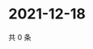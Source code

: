 # 2021-12-18

共 0 条

<!-- BEGIN WEIBO -->
<!-- 最后更新时间 Sat Dec 18 2021 00:17:45 GMT+0800 (China Standard Time) -->

<!-- END WEIBO -->

